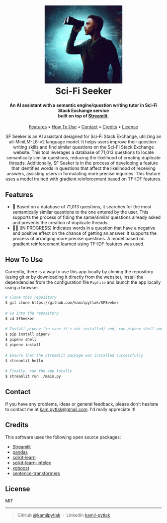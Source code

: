 
<h1 align="center">
  <br>
  <img src="img/logo.jpg" alt="SFSeeker logo" width="250">
  <br>
  Sci-Fi Seeker
  <br>
</h1>

<h4 align="center">An AI assistant with a semantic engine/question writing tutor in Sci-Fi Stack Exchange service<br>built on top of <a href="https://streamlit.io/" target="_blank">Streamlit</a>.</h4>

<p align="center">
  <a href="#features">Features</a> •
  <a href="#how-to-use">How To Use</a> •
  <a href="#contact">Contact</a> •
  <a href="#credits">Credits</a> •
  <a href="#license">License</a>
</p>

<p align="center">
SF Seeker is an AI assistant designed for Sci-Fi Stack Exchange, utilizing an all-MiniLM-L6-v2 language model. It helps users improve their question-writing skills and find similar questions on the Sci-Fi Stack Exchange website. This tool leverages a database of 71,013 questions to locate semantically similar questions, reducing the likelihood of creating duplicate threads. Additionally, SF Seeker is in the process of developing a feature that identifies words in questions that affect the likelihood of receiving answers, assisting users in formulating more precise inquiries. This feature uses a model trained with gradient reinforcement based on TF-IDF features.
</p>

## Features

*  🔎 Based on a database of 71,013 questions, it searches for the most semantically similar questions to the one entered by the user. This supports the process of fiding the same/similar questions already asked and prevents the creation of duplicate threads.
*  👨‍⚕️ [IN PROGRESS] Indicates words in a question that have a negative and positive effect on the chance of getting an answer. It supports the process of arranging more precise questions. A model based on gradient reinforcement learned using TF-IDF features was used.

## How To Use

Currently, there is a way to use this app locally by cloning the repository (using git or by downloading it directly from the website), install the dependencies from the configuration file `Pipfile` and launch the app locally using a browser.

```bash
# Clone this repository
$ git clone https://github.com/kamilpytlak/SFSeeker

# Go into the repository
$ cd SFSeeker

# Install pipenv (in case it's not installed) and, run pipenv shell and install dependencies
$ pip install pipenv
$ pipenv shell
$ pipenv install

# Ensure that the streamlit package was installed successfully.
$ streamlit hello

# Finally, run the app locally
$ streamlit run ./main.py
```

## Contact

If you have any problems, ideas or general feedback, please don't hesitate to contact me at [kam.pytlak@gmail.com](mailto:kam.pytlak@gmail.com). I'd really appreciate it!

## Credits

This software uses the following open source packages:

- [Streamlit](https://streamlit.io/)
- [pandas](https://pandas.pydata.org/)
- [scikit-learn](https://scikit-learn.org/stable/#)
- [scikit-learn-intelex](https://intel.github.io/scikit-learn-intelex/)
- [xgboost](https://xgboost.readthedocs.io/en/latest/index.html)
- [sentence-transformers](https://www.sbert.net/)

## License
MIT

---

> GitHub [@kamilpytlak](https://github.com/kamilpytlak) &nbsp;&middot;&nbsp;
> LinkedIn [kamil-pytlak](https://www.linkedin.com/in/kamil-pytlak/)

